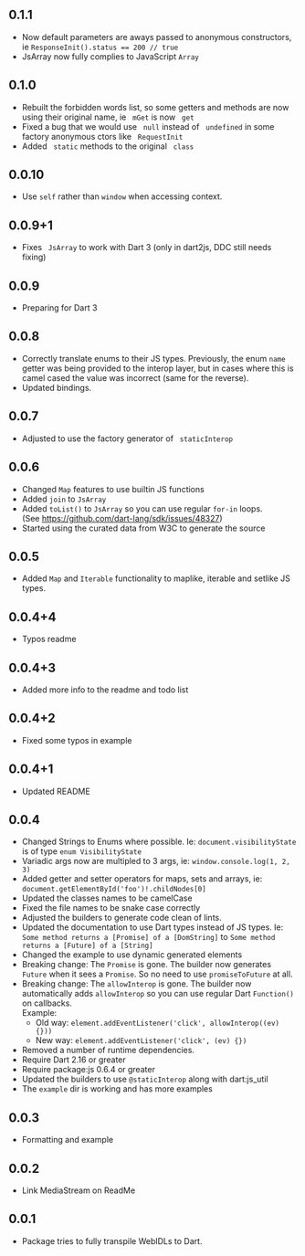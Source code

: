 ## 0.1.1
- Now default parameters are aways passed to anonymous constructors, ie `ResponseInit().status == 200 // true` 
- JsArray now fully complies to JavaScript `Array`

## 0.1.0
- Rebuilt the forbidden words list, so some getters and methods are now using their original name, ie ` mGet`  is now ` get` 
- Fixed a bug that we would use ` null`  instead of ` undefined`  in some factory anonymous ctors like ` RequestInit`  
- Added ` static`  methods to the original ` class` 

## 0.0.10
- Use `self` rather than `window` when accessing context.

## 0.0.9+1
- Fixes ` JsArray`  to work with Dart 3 (only in dart2js, DDC still needs fixing)

## 0.0.9
- Preparing for Dart 3

## 0.0.8
- Correctly translate enums to their JS types. Previously, the enum `name` getter was being provided to the interop layer, but in cases where this is camel cased the value was incorrect (same for the reverse).
- Updated bindings.

## 0.0.7
 - Adjusted to use the factory generator of ` staticInterop`  

## 0.0.6
 - Changed `Map` features to use builtin JS functions
 - Added `join` to `JsArray`
 - Added `toList()` to `JsArray` so you can use regular `for-in` loops.   
  (See https://github.com/dart-lang/sdk/issues/48327)
 - Started using the curated data from W3C to generate the source

## 0.0.5
 - Added `Map` and `Iterable` functionality to maplike, iterable and 
setlike JS types.

## 0.0.4+4
 - Typos readme

## 0.0.4+3
 - Added more info to the readme and todo list

## 0.0.4+2
 - Fixed some typos in example

## 0.0.4+1

 - Updated README

## 0.0.4

 - Changed Strings to Enums where possible. Ie:  `document.visibilityState` is of type `enum VisibilityState`
 - Variadic args now are multipled to 3 args, ie: `window.console.log(1, 2, 3)`
 - Added getter and setter operators for maps, sets and arrays, ie: `document.getElementById('foo')!.childNodes[0]`
 - Updated the classes names to be camelCase
 - Fixed the file names to be snake case correctly
 - Adjusted the builders to generate code clean of lints. 
 - Updated the documentation to use Dart types instead of JS types. Ie: `Some method returns a [Promise] of a [DomString]` to `Some method returns a [Future] of a [String]`
 - Changed the example to use dynamic generated elements
 - Breaking change: The `Promise` is gone. The builder now generates `Future` when it sees a `Promise`. So no need to use `promiseToFuture` at all.
 - Breaking change: The `allowInterop` is gone. The builder now automatically adds `allowInterop` so you can use regular Dart `Function()` on callbacks.  
Example: 
   - Old way: `element.addEventListener('click', allowInterop((ev) {}))`
   - New way: `element.addEventListener('click', (ev) {})`
 - Removed a number of runtime dependencies. 
 - Require Dart 2.16 or greater
 - Require package:js 0.6.4 or greater
 - Updated the builders to use `@staticInterop` along with dart:js_util
 - The `example` dir is working and has more examples

## 0.0.3

 - Formatting and example

## 0.0.2

 - Link MediaStream on ReadMe 

## 0.0.1

- Package tries to fully transpile WebIDLs to Dart.
